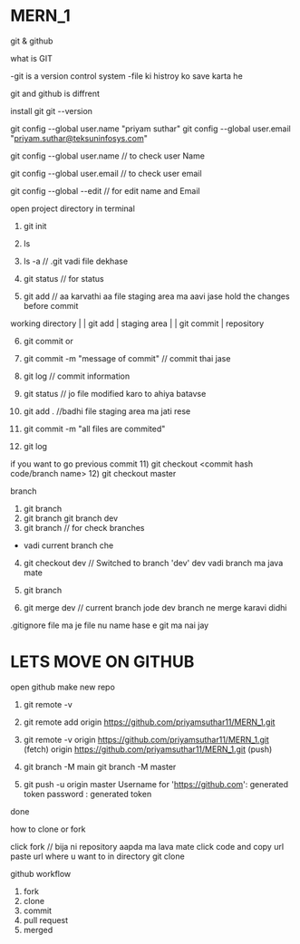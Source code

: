 # MERN_1
<Formik initialValues={} omSubmit={} validationSchema={}>


git & github

what is GIT

-git is a version control system
-file ki histroy ko save karta he


git and github is diffrent

install git
git --version

git config --global user.name "priyam suthar"
git config --global user.email "priyam.suthar@teksuninfosys.com"

git config --global user.name     // to check user Name

git config --global user.email     // to check user email

git config --global --edit    // for edit name and Email


open project directory in terminal

1) git init
2) ls
3) ls -a   // .git vadi file dekhase


4) git status     // for status

5) git add <file name> // aa karvathi aa file staging area ma aavi jase  hold the changes before commit

  working directory
        |
        |   git add
        |
   staging area
        |
        |  git commit
        |
    repository

6) git commit   or
6) git commit -m "message of commit"  // commit thai jase

7) git log   // commit information
8) git status    // jo file modified karo to ahiya batavse

8) git add .     //badhi file staging area ma jati rese
9) git commit -m "all files are commited"

10) git log

if you want to go previous commit
11) git checkout <commit hash code/branch name>
12) git checkout master

branch

1) git branch
2) git branch <branch name>
   git branch dev
3) git branch       // for check branches
  * vadi current branch che

4) git checkout dev    // Switched to branch 'dev' dev vadi branch ma java mate
5) git branch

6) git merge dev    // current branch jode dev branch ne merge karavi didhi


.gitignore file ma je file nu name hase e git ma nai jay



# LETS MOVE ON GITHUB
open github make new repo

1) git remote -v
2) git remote add origin https://github.com/priyamsuthar11/MERN_1.git
3) git remote -v
  origin	https://github.com/priyamsuthar11/MERN_1.git (fetch)
origin	https://github.com/priyamsuthar11/MERN_1.git (push)

4) git branch -M main
   git branch -M master

5) git push -u origin master
Username for 'https://github.com':    generated token
password : generated token

done

how to clone or fork

click fork  // bija ni repository aapda ma lava mate
click code and copy url
paste url where u want to in directory
git clone <url>

github workflow

1.  fork
2. clone
3. commit
4. pull request
5. merged
